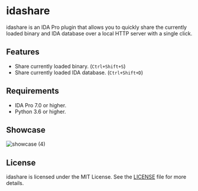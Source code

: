 # idashare 

idashare is an IDA Pro plugin that allows you to quickly share the currently loaded binary and IDA database over a local HTTP server with a single click.

## Features
- Share currently loaded binary. (`Ctrl+Shift+S`)
- Share currently loaded IDA database. (`Ctrl+Shift+D`)
## Requirements

- IDA Pro 7.0 or higher.
- Python 3.6 or higher.

## Showcase

![showcase (4)](https://github.com/user-attachments/assets/96727bc9-8532-4388-b04b-45e27c7ca868)

## License 
idashare is licensed under the MIT License. See the [LICENSE](LICENSE) file for more details.
